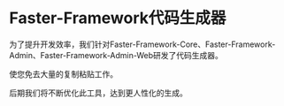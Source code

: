 # Faster-Framework代码生成器

为了提升开发效率，我们针对Faster-Framework-Core、Faster-Framework-Admin、Faster-Framework-Admin-Web研发了代码生成器。

使您免去大量的复制粘贴工作。

后期我们将不断优化此工具，达到更人性化的生成。

